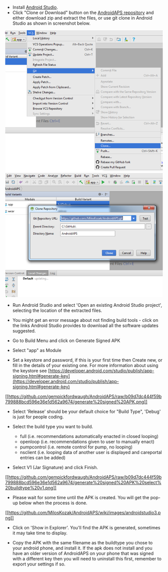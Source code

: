 * Install [Android Studio](https://developer.android.com/studio/install.html).  
* Click "Clone or Download" button on the [AndroidAPS repository](https://github.com/MilosKozak/AndroidAPS) and either download zip and extract the files, or use git clone in Android Studio as shown in screenshot below.

![](https://github.com/RadoslavR/AndroidAPS/blob/master/Screenshot%201.png)
![](https://github.com/RadoslavR/AndroidAPS/blob/master/Screenshot2.png)


* Run Android Studio and select 'Open an existing Android Studio project', selecting the location of the extracted files.

* You might get an error message about not finding build tools - click on the links Android Studio provides to download all the software updates suggested.
 
* Go to Build Menu and click on Generate Signed APK

* Select "app" as Module

* Set a keystore and password, if this is your first time then Create new, or fill in the details of your existing one.  For more information about using the keystore see [https://developer.android.com/studio/publish/app-signing.html#generate-key](https://developer.android.com/studio/publish/app-signing.html#generate-key)

[[https://github.com/gempickfordwaugh/AndroidAPS/raw/b09d7dc444f59b799888bcd596e36e1d562a9674/generate%20signed%20APK.png]]

* Select 'Release' should be your default choice for "Build Type", 'Debug' is just for people coding.
* Select the build type you want to build. 
    * full (i.e. recommendations automatically enacted in closed looping)
    * openloop (i.e. recommendations given to user to manually enact)
    * pumpcontrol (i.e. remote control for pump, no looping)
    * nsclient (i.e. looping data of another user is displayed and careportal entries can be added)

*   Select V1 (Jar Signature) and click Finish. 

[[https://github.com/gempickfordwaugh/AndroidAPS/raw/b09d7dc444f59b799888bcd596e36e1d562a9674/generate%20signed%20APK%20select%20buildtype%20v1.png]]

* Please wait for some time until the APK is created. You will get the pop-up below when the process is done.

[[https://github.com/MilosKozak/AndroidAPS/wiki/images/androidstudio3.png]]

* Click on 'Show in Explorer'. You'll find the APK is generated, sometimes it may take time to display.

* Copy the APK with the same filename as the buildtype you chose to your android phone, and install it.  If the apk does not install and you have an older version of AndroidAPS on your phone that was signed with a different key then you will need to uninstall this first, remember to export your settings if so.